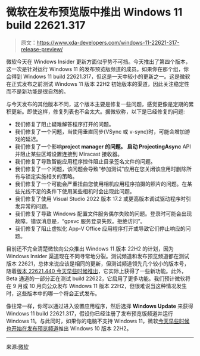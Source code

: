 # 微软在发布预览版中推出 Windows 11 build 22621.317

> 原文：<https://www.xda-developers.com/windows-11-22621-317-release-preview/>

微软今天在 Windows Insider 更新方面似乎势不可挡。今天推出了第四个版本，这一次是针对运行 Windows 11 的发布预览版频道的成员。如果你在那个组，你会得到 Windows 11 build 22621.317，但这是一天中较小的更新之一。这是微软在正式发布之前测试 Windows 11 版本 22H2 初始版本的渠道，因此关注稳定性而不是新功能是很自然的。

与今天发布的其他版本不同，这个版本主要是修复一些问题，感觉更像是定期的累积更新。即使这样，修复列表也不会太大。据微软称，以下是已经修复的问题:

*   我们修复了阻止疑难解答程序打开的问题。
*   我们修复了一个问题，当使用垂直同步(VSync 或 v-sync)时，可能会增加游戏的延迟。
*   我们修复了一个影响**project manager 的问题。** **启动 ProjectingAsync** API 并阻止某些区域设置连接到 Miracast 接收器。
*   我们修复了导致智能应用程序控件阻止目录签名文件的问题。
*   我们修复了一个问题，该问题会导致“参加测试”应用在您关闭该应用时删除所有与锁定实施相关的策略。
*   我们修复了一个可能会严重扭曲您使用相机应用程序拍摄的照片的问题。在某些光线不足的条件下使用某些相机时会出现此问题。
*   我们修复了使用 Visual Studio 2022 版本 17.2 或更高版本调试驱动程序时引发异常的问题。
*   我们修复了导致 Windows 配置文件服务偶尔失败的问题。登录时可能会出现故障。错误消息是，“gpsvc 服务登录失败。拒绝访问”。
*   我们修复了阻止虚拟化 App-V Office 应用程序打开或导致它们停止响应的问题。

目前还不完全清楚微软向公众推出 Windows 11 版本 22H2 的计划，因为 Windows Insider 渠道现在不同寻常地分裂。测试频道和发布预览频道都在测试版本 22621，总体来说应该是相同的更新，但测试频道领先几个较小的版本号，随着[版本 22621.440 今天早些时候推出](https://www.xda-developers.com/windows-11-build-22622-440-open-with-taskbar-flow/)，它实际上获得了一些新功能。此外，Beta 通道的一部分正在测试 build 22622，它启用了更多功能。我们预计微软将在 9 月或 10 月向公众发布 Windows 11 版本 22H2，但很难说当这种情况发生时，这些版本中的哪一个将会正式发布。

像往常一样，你可以通过进入设置应用程序，然后选择 **Windows Update** 来获得 Windows 11 build 22621.317，假设你已经注册了发布预览版频道并运行 Windows 11。与此同时，如果你的电脑不支持 Windows 11，微软[今天早些时候也开始在发布预览频道](https://www.xda-developers.com/windows-10-version-22h2-release-preview/)推出 Windows 10 版本 22H2。

* * *

来源:[微软](https://blogs.windows.com/windows-insider/2022/07/28/releasing-windows-11-build-22621-317-to-the-release-preview-channel/)